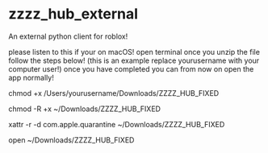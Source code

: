 # zzzz_hub_external
An external python client for roblox!

please listen to this if your on macOS!
open terminal once you unzip the file
follow the steps below! (this is an example replace yourusername with your computer user!)
once you have completed you can from now on open the app normally!

chmod +x /Users/yourusername/Downloads/ZZZZ_HUB_FIXED

chmod -R +x ~/Downloads/ZZZZ_HUB_FIXED

xattr -r -d com.apple.quarantine ~/Downloads/ZZZZ_HUB_FIXED

open ~/Downloads/ZZZZ_HUB_FIXED
